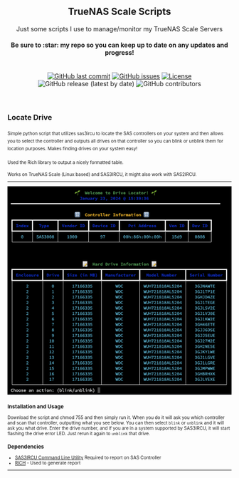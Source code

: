  <h2 align="center">
  TrueNAS Scale Scripts
  </h2>
  <p align="center">
Just some scripts I use to manage/monitor my TrueNAS Scale Servers
  </p>
<h4 align="center">Be sure to  :star:  my repo so you can keep up to date on any updates and progress!</h4>
<br>
<div align="center">
    <a href="https://github.com/rjsears/truenas_scale/commits/master"><img alt="GitHub last commit" src="https://img.shields.io/github/last-commit/rjsears/truenas_scale?style=plastic"></a>
    <a href="https://github.com/rjsears/truenas_scale/issues"><img alt="GitHub issues" src="https://img.shields.io/github/issues/rjsears/truenas_scale?style=plastic"></a>
    <a href="https://github.com/rjsears/truenas_scale/blob/main/LICENSE"><img alt="License" src="https://img.shields.io/github/license/rjsears/truenas_scale?style=plastic"></a>
 <img alt="GitHub release (latest by date)" src="https://img.shields.io/github/v/release/rjsears/truenas_scale?style=plastic">
<img alt="GitHub contributors" src="https://img.shields.io/github/contributors/rjsears/truenas_scale?style=plastic">
</h4>
</div><br><br>

### <a name="overview"></a>Locate Drive

<div align="left">
<p align="left"><font size="1">
Simple python script that utilizes sas3ircu to locate the SAS controllers on your
system and then allows you to select the controller and outputs all drives on that
controller so you can blink or unblink them for location purposes. Makes finding
drives on your system easy!

Used the Rich library to output a nicely formatted table.

Works on TrueNAS Scale (Linux based) and SAS3IRCU, it might also work with
SAS2IRCU.
 
 <hr>
 <a name="locate_drives" href="https://github.com/rjsears/truenas_scale"><img src="https://github.com/rjsears/truenas_scale/blob/main/images/locate_drives_screenshot.png" alt="Locate Drives"></a><br>


### <a name="overview"></a>Installation and Usage

Download the script and chmod 755 and then simply run it. When you do it will ask you which controller and scan
that controller, outputting what you see below. You can then select `blink` or `unblink` and it will ask you what
drive. Enter the drive number, and if you are in a system supported by SAS3IRCU, it will start flashing the drive
error LED. Just rerun it again to `unblink` that drive. 



 ### <a name="dependencies"></a>Dependencies
<ul>
 <li><a href="https://support.lenovo.com/us/en/downloads/ds116901-sas3ircu-command-line-utility-for-storage-management-for-linux">SAS3IRCU Command Line Utility</a> Required to report on SAS Controller</li>
 <li><a href="https://github.com/willmcgugan/rich">RICH</a> - Used to generate report</li>
 
 </ul>
 <hr>
